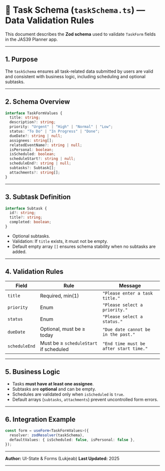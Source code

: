 # 📘 Task Schema (`taskSchema.ts`) — Data Validation Rules

This document describes the **Zod schema** used to validate `TaskForm` fields in the JAS39 Planner app.

---

## 1. Purpose

The `taskSchema` ensures all task-related data submitted by users are valid and consistent with business logic, including scheduling and optional subtasks.

---

## 2. Schema Overview

```ts
interface TaskFormValues {
  title: string;
  description?: string;
  priority: "Urgent" | "High" | "Normal" | "Low";
  status: "To Do" | "In Progress" | "Done";
  dueDate?: string | null;
  assignees: string[];
  relatedEventName?: string | null;
  isPersonal: boolean;
  isScheduled: boolean;
  scheduleStart?: string | null;
  scheduleEnd?: string | null;
  subtasks?: Subtask[];
  attachments?: string[];
}
```

---

## 3. Subtask Definition

```ts
interface Subtask {
  id?: string;
  title?: string;
  completed: boolean;
}
```

* Optional subtasks.
* Validation: If `title` exists, it must not be empty.
* Default empty array `[]` ensures schema stability when no subtasks are added.

---

## 4. Validation Rules

| Field         | Rule                                   | Message                                |
| ------------- | -------------------------------------- | -------------------------------------- |
| `title`       | Required, min(1)                       | `"Please enter a task title."`         |
| `priority`    | Enum                                   | `"Please select a priority."`          |
| `status`      | Enum                                   | `"Please select a status."`            |
| `dueDate`     | Optional, must be ≥ today              | `"Due date cannot be in the past."`    |
| `scheduleEnd` | Must be ≥ `scheduleStart` if scheduled | `"End time must be after start time."` |

---

## 5. Business Logic

* Tasks **must have at least one assignee**.
* Subtasks are **optional** and can be empty.
* Schedules are validated only when `isScheduled` is `true`.
* Default arrays (`subtasks`, `attachments`) prevent uncontrolled form errors.

---

## 6. Integration Example

```ts
const form = useForm<TaskFormValues>({
  resolver: zodResolver(taskSchema),
  defaultValues: { isScheduled: false, isPersonal: false },
});
```

---

**Author:** UI-State & Forms (Lukjeab)
**Last Updated:** 2025

---
